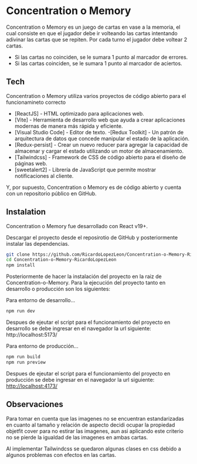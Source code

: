 # Concentration o Memory

Concentration o Memory es un juego de cartas en vase a la memoria, el cual consiste en que el jugador debe ir volteando las cartas intentando adivinar las cartas que se repiten.
Por cada turno el jugador debe voltear 2 cartas.
- Si las cartas no coinciden, se le sumara 1 punto al marcador de errores.
- Si las cartas coinciden, se le sumara 1 punto al marcador de aciertos.

## Tech

Concentration o Memory utiliza varios proyectos de código abierto para el funcionamineto correcto
- [ReactJS] - HTML optimizado para aplicaciones web.
- [Vite] - Herramienta de desarrollo web que ayuda a crear aplicaciones modernas de manera más rápida y eficiente.
- [Visual Studio Code] - Editor de texto.
-[Redux Toolkit] - Un patrón de arquitectura de datos que concede manipular el estado de la aplicación.
- [Redux-persist] - Crear un nuevo reducer para agregar la capacidad de almacenar y cargar el estado utilizando un motor de almacenamiento.
- [Tailwindcss] - Framework de CSS de código abierto​ para el diseño de páginas web.
- [sweetalert2] - Librería de JavaScript que permite mostrar notificaciones al cliente.

Y, por supuesto, Concentration o Memory es de código abierto y cuenta con un repositorio público en GitHub.

## Instalation

Concentration o Memory fue desarrollado con React v19+.

Descargar el proyecto desde el reposirotio de GitHub y posteriormente instalar las dependencias.

```sh
git clone https://github.com/RicardoLopezLeon/Concentration-o-Memory-RicardoLopezLeon
cd Concentration-o-Memory-RicardoLopezLeon
npm install
```

Posteriormente de hacer la instalación del proyecto en la raiz de Concentration-o-Memory. Para la ejecución del proyecto tanto en desarrollo o producción son los siguientes:

Para entorno de desarrollo...

```sh
npm run dev
```
Despues de ejeutar el script para el funcionamiento del proyecto en desarrollo se debe ingresar en el navegador la url siguiente: http://localhost:5173/

Para entorno de producción...

```sh
npm run build
npm run preview
```
Despues de ejeutar el script para el funcionamiento del proyecto en producción se debe ingresar en el navegador la url siguiente: [http://localhost:4173/](http://localhost:4173/)

## Observaciones

Para tomar en cuenta que las imagenes no se encuentran estandarizadas en cuanto al tamaño y relación de aspecto decidi ocupar la propiedad objetfit cover para no estirar las imagenes, aun asi aplicando este criterio no se pierde la igualdad de las imagenes en ambas cartas.

Al implementar Tailwindcss se quedaron algunas clases en css debido a algunos problemas con efectos en las cartas.
